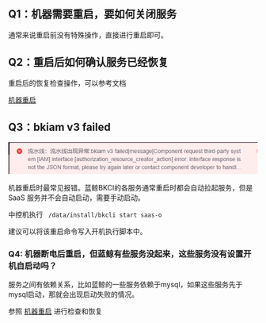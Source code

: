 ## Q1：机器需要重启，要如何关闭服务

通常来说重启前没有特殊操作，直接进行重启即可。





## Q2：重启后如何确认服务已经恢复

重启后的恢复检查操作，可以参考文档

[机器重启](https://bk.tencent.com/docs/document/6.0/127/7582)



## Q3：bkiam v3 failed

![](../../assets/bkiam_failed.png)

机器重启时最常见报错。蓝鲸BKCI的各服务通常重启时都会自动拉起服务，但是 SaaS 服务并不会自动启动，需要手动启动。

中控机执行 ``` /data/install/bkcli start saas-o```

建议可以将该重启命令写入开机执行脚本中。



### Q4: 机器断电后重启，但蓝鲸有些服务没起来，这些服务没有设置开机自启动吗？

服务之间有依赖关系，比如蓝鲸的一些服务依赖于mysql，如果这些服务先于mysql启动，那就会出现启动失败的情况。

参照 [机器重启](https://bk.tencent.com/docs/document/6.0/127/7582) 进行检查和恢复

